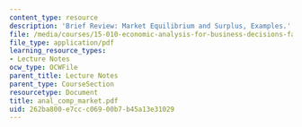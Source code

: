 ```yaml
---
content_type: resource
description: 'Brief Review: Market Equilibrium and Surplus, Examples.'
file: /media/courses/15-010-economic-analysis-for-business-decisions-fall-2004/262ba800e7ccc06900b7b45a13e31029_anal_comp_market.pdf
file_type: application/pdf
learning_resource_types:
- Lecture Notes
ocw_type: OCWFile
parent_title: Lecture Notes
parent_type: CourseSection
resourcetype: Document
title: anal_comp_market.pdf
uid: 262ba800-e7cc-c069-00b7-b45a13e31029
---
```

